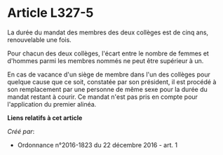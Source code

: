 # Article L327-5

La durée du mandat des membres des deux collèges est de cinq ans, renouvelable une fois. 

Pour chacun des deux collèges, l'écart entre le nombre de femmes et d'hommes parmi les membres nommés ne peut être supérieur
à un. 

En cas de vacance d'un siège de membre dans l'un des collèges pour quelque cause que ce soit, constatée par son président, il
est procédé à son remplacement par une personne de même sexe pour la durée du mandat restant à courir. Ce mandat n'est pas
pris en compte pour l'application du premier alinéa.

**Liens relatifs à cet article**

_Créé par_:

  - Ordonnance n°2016-1823 du 22 décembre 2016 - art. 1
